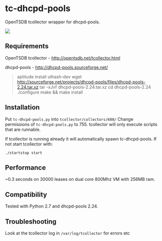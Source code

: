 tc-dhcpd-pools
==============
OpenTSDB tcollector wrapper for dhcpd-pools.

![](https://raw.github.com/PeritusConsulting/peritus-tc-tools/master/tc-dhcpd-pools/tc-dhcpd-pools-graph-screenshot.png)

Requirements
------------
OpenTSDB tcollector - http://opentsdb.net/tcollector.html
  
dhcpd-pools - http://dhcpd-pools.sourceforge.net/

 > aptitude install uthash-dev
 > wget http://sourceforge.net/projects/dhcpd-pools/files/dhcpd-pools-2.24.tar.xz
 > tar -xJvf dhcpd-pools-2.24.tar.xz
 > cd dhcpd-pools-2.24
 > ./configure
 > make && make install

Installation
------------
Put ``tc-dhcpd-pools.py`` into ``tcollector/collectors/600/``
Change permissions of ``tc-dhcpd-pools.py`` to 755. 
tcollector will only execute scripts that are runnable.

If tcollector is running already it will automatically spawn tc-dhcpd-pools. 
If not start tcollector with:

    ./startstop start

Performance
-----------
~0.3 seconds on 30000 leases on dual core 800Mhz VM with 256MB ram.

Compatibility
-------------
Tested with Python 2.7 and dhcpd-pools 2.24.

Troubleshooting
---------------

Look at the tcollector log in ``/var/log/tcollector`` for errors etc
